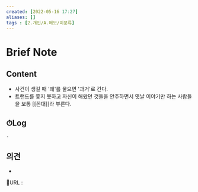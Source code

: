 ```yaml
---
created: [2022-05-16 17:27]
aliases: []
tags : [2.개인/A.메모/미분류]
---
```


# Brief Note
## Content
- 사건이 생길 때 '왜'를 물으면 '과거'로 간다.
- 트랜드를 쫓지 못하고 자신이 해왔던 것들을 안주하면서 옛날 이야기만 하는 사람들을 보통 [[꼰대]]라 부른다.

## ⏱Log
	-

## 의견
-


📙URL :
